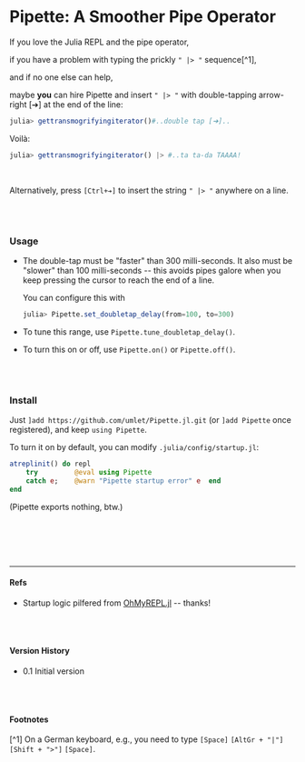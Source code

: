 # Pipette: A Smoother Pipe Operator

If you love the Julia REPL and the pipe operator,

if you have a problem with typing the prickly `" |> "` sequence[^1],

and if no one else can help,

maybe **you** can hire Pipette and insert `" |> "` with double-tapping arrow-right [➔] at the end of the line:

```julia
julia> gettransmogrifyingiterator()#..double tap [➔]..
```
Voilà:
```julia
julia> gettransmogrifyingiterator() |> #..ta ta-da TAAAA!
```

<br>

Alternatively, press `[Ctrl+➔]` to insert the string `" |> "` anywhere on a line.

<br>
<br>



### Usage

- The double-tap must be "faster" than 300 milli-seconds. It also must be "slower" than 100 milli-seconds -- this avoids pipes galore when you keep pressing the cursor to reach the end of a line.

  You can configure this with
  ```julia
  julia> Pipette.set_doubletap_delay(from=100, to=300)
  ```

- To tune this range, use `Pipette.tune_doubletap_delay()`.

- To turn this on or off, use `Pipette.on()` or `Pipette.off()`.

<br>
<br>



### Install

Just `]add https://github.com/umlet/Pipette.jl.git` (or `]add Pipette` once registered), and keep `using Pipette`.

To turn it on by default, you can modify `.julia/config/startup.jl`:

```julia
atreplinit() do repl
    try         @eval using Pipette  
    catch e;    @warn "Pipette startup error" e  end
end
```

(Pipette exports nothing, btw.)

<br>
<br>
<br>
<br>



---
#### Refs

- Startup logic pilfered from [OhMyREPL.jl](https://github.com/KristofferC/OhMyREPL.jl) -- thanks!

<br>
<br>



#### Version History
- 0.1 Initial version

<br>
<br>



#### Footnotes
[^1] On a German keyboard, e.g., you need to type `[Space]` `[AltGr + "|"]` `[Shift + ">"]` `[Space]`.



<!-- alt repr of cursor:
[🡲] -->

